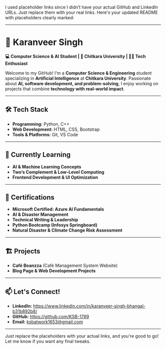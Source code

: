 I used placeholder links since I didn’t have your actual GitHub and LinkedIn URLs. Just replace them with your real links. Here's your updated README with placeholders clearly marked:  

---

# 🚀 Karanveer Singh  

**💻 Computer Science & AI Student | 📍 Chitkara University | 👨‍💻 Tech Enthusiast**  

Welcome to my GitHub! I'm a **Computer Science & Engineering** student specializing in **Artificial Intelligence** at **Chitkara University**. Passionate about **AI, software development, and problem-solving**, I enjoy working on projects that combine **technology with real-world impact**.  

---

## 🛠️ Tech Stack  

- **Programming:** Python, C++  
- **Web Development:** HTML, CSS, Bootstrap  
- **Tools & Platforms:** Git, VS Code  

---

## 🌱 Currently Learning  

- **AI & Machine Learning Concepts**  
- **Two’s Complement & Low-Level Computing**  
- **Frontend Development & UI Optimization**  

---

## 🎯 Certifications  

- **Microsoft Certified: Azure AI Fundamentals**  
- **AI & Disaster Management**  
- **Technical Writing & Leadership**  
- **Python Bootcamp (Infosys Springboard)**  
- **Natural Disaster & Climate Change Risk Assessment**  

---

## 🏗️ Projects  

- **Café Beanzza** (Café Management System Website)  
- **Blog Page & Web Development Projects**  

---

## 📫 Let's Connect!  

- **LinkedIn:** https://www.linkedin.com/in/karanveer-singh-bhangal-b31b892b8/  
- **GitHub:** https://github.com/KSB-1789  
- **Email:** ksbatwork1653@gmail.com  

---

Just replace the placeholders with your actual links, and you're good to go! Let me know if you want any final tweaks.

<!--
**KSB-1789/KSB-1789** is a ✨ _special_ ✨ repository because its `README.md` (this file) appears on your GitHub profile.

Here are some ideas to get you started:

- 🔭 I’m currently working on ...
- 🌱 I’m currently learning ...
- 👯 I’m looking to collaborate on ...
- 🤔 I’m looking for help with ...
- 💬 Ask me about ...
- 📫 How to reach me: ...
- 😄 Pronouns: ...
- ⚡ Fun fact: ...
-->
